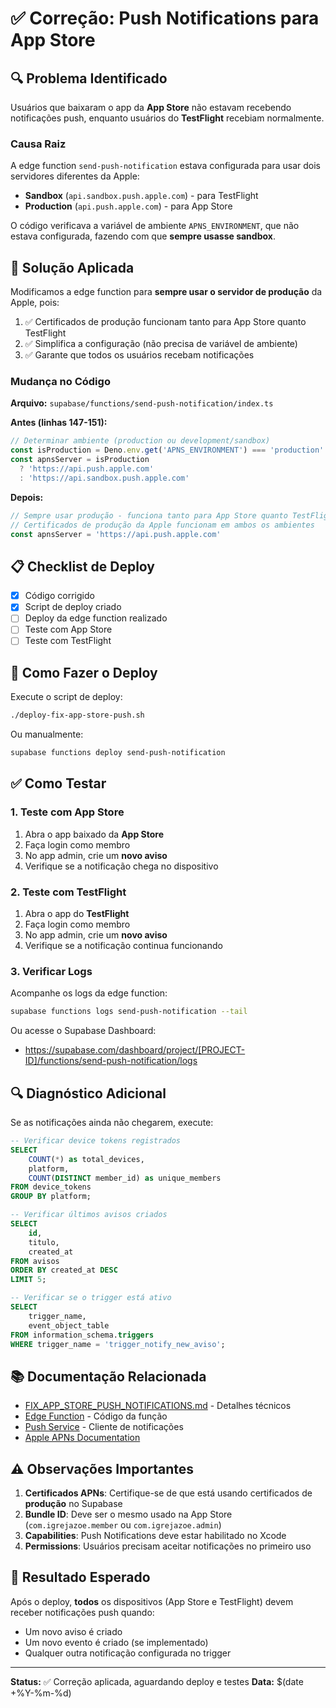 # ✅ Correção: Push Notifications para App Store

## 🔍 Problema Identificado

Usuários que baixaram o app da **App Store** não estavam recebendo notificações push, enquanto usuários do **TestFlight** recebiam normalmente.

### Causa Raiz

A edge function `send-push-notification` estava configurada para usar dois servidores diferentes da Apple:
- **Sandbox** (`api.sandbox.push.apple.com`) - para TestFlight
- **Production** (`api.push.apple.com`) - para App Store

O código verificava a variável de ambiente `APNS_ENVIRONMENT`, que não estava configurada, fazendo com que **sempre usasse sandbox**.

## 🔧 Solução Aplicada

Modificamos a edge function para **sempre usar o servidor de produção** da Apple, pois:

1. ✅ Certificados de produção funcionam tanto para App Store quanto TestFlight
2. ✅ Simplifica a configuração (não precisa de variável de ambiente)
3. ✅ Garante que todos os usuários recebam notificações

### Mudança no Código

**Arquivo:** `supabase/functions/send-push-notification/index.ts`

**Antes (linhas 147-151):**
```typescript
// Determinar ambiente (production ou development/sandbox)
const isProduction = Deno.env.get('APNS_ENVIRONMENT') === 'production'
const apnsServer = isProduction 
  ? 'https://api.push.apple.com'
  : 'https://api.sandbox.push.apple.com'
```

**Depois:**
```typescript
// Sempre usar produção - funciona tanto para App Store quanto TestFlight
// Certificados de produção da Apple funcionam em ambos os ambientes
const apnsServer = 'https://api.push.apple.com'
```

## 📋 Checklist de Deploy

- [x] Código corrigido
- [x] Script de deploy criado
- [ ] Deploy da edge function realizado
- [ ] Teste com App Store
- [ ] Teste com TestFlight

## 🚀 Como Fazer o Deploy

Execute o script de deploy:

```bash
./deploy-fix-app-store-push.sh
```

Ou manualmente:

```bash
supabase functions deploy send-push-notification
```

## ✅ Como Testar

### 1. Teste com App Store

1. Abra o app baixado da **App Store**
2. Faça login como membro
3. No app admin, crie um **novo aviso**
4. Verifique se a notificação chega no dispositivo

### 2. Teste com TestFlight

1. Abra o app do **TestFlight**
2. Faça login como membro
3. No app admin, crie um **novo aviso**
4. Verifique se a notificação continua funcionando

### 3. Verificar Logs

Acompanhe os logs da edge function:

```bash
supabase functions logs send-push-notification --tail
```

Ou acesse o Supabase Dashboard:
- https://supabase.com/dashboard/project/[PROJECT-ID]/functions/send-push-notification/logs

## 🔍 Diagnóstico Adicional

Se as notificações ainda não chegarem, execute:

```sql
-- Verificar device tokens registrados
SELECT 
    COUNT(*) as total_devices,
    platform,
    COUNT(DISTINCT member_id) as unique_members
FROM device_tokens
GROUP BY platform;

-- Verificar últimos avisos criados
SELECT 
    id,
    titulo,
    created_at
FROM avisos
ORDER BY created_at DESC
LIMIT 5;

-- Verificar se o trigger está ativo
SELECT 
    trigger_name,
    event_object_table
FROM information_schema.triggers
WHERE trigger_name = 'trigger_notify_new_aviso';
```

## 📚 Documentação Relacionada

- [FIX_APP_STORE_PUSH_NOTIFICATIONS.md](file:///Users/user/appigreja/FIX_APP_STORE_PUSH_NOTIFICATIONS.md) - Detalhes técnicos
- [Edge Function](file:///Users/user/appigreja/supabase/functions/send-push-notification/index.ts) - Código da função
- [Push Service](file:///Users/user/appigreja/src/services/pushNotifications.js) - Cliente de notificações
- [Apple APNs Documentation](https://developer.apple.com/documentation/usernotifications)

## ⚠️ Observações Importantes

1. **Certificados APNs**: Certifique-se de que está usando certificados de **produção** no Supabase
2. **Bundle ID**: Deve ser o mesmo usado na App Store (`com.igrejazoe.member` ou `com.igrejazoe.admin`)
3. **Capabilities**: Push Notifications deve estar habilitado no Xcode
4. **Permissions**: Usuários precisam aceitar notificações no primeiro uso

## 🎯 Resultado Esperado

Após o deploy, **todos** os dispositivos (App Store e TestFlight) devem receber notificações push quando:
- Um novo aviso é criado
- Um novo evento é criado (se implementado)
- Qualquer outra notificação configurada no trigger

---

**Status:** ✅ Correção aplicada, aguardando deploy e testes
**Data:** $(date +%Y-%m-%d)
